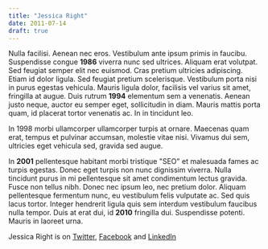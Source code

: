 ```yaml
---
title: "Jessica Right"
date: 2011-07-14
draft: true
---
```


Nulla facilisi. Aenean nec eros. Vestibulum ante ipsum primis in faucibu. Suspendisse congue **1986** viverra nunc sed ultrices. Aliquam erat volutpat. Sed feugiat semper elit nec euismod. Cras pretium ultricies adipiscing. Etiam id dolor ligula. Sed feugiat pretium scelerisque. Vestibulum porta nisi in purus egestas vehicula. Mauris ligula dolor, facilisis vel varius sit amet, fringilla at augue. Duis rutrum **1994** elementum sem a venenatis. Aenean justo neque, auctor eu semper eget, sollicitudin in diam. Mauris mattis porta quam, id placerat tortor venenatis ac. In in tincidunt leo.

In 1998 morbi ullamcorper ullamcorper turpis at ornare. Maecenas quam erat, tempus et pulvinar accumsan, molestie vitae nisi. Vivamus dui sem, ultricies eget vehicula sed, gravida sed augue.

In **2001** pellentesque habitant morbi tristique "SEO" et malesuada fames ac turpis egestas. Donec eget turpis non nunc dignissim viverra. Nulla tincidunt purus in mi pellentesque sit amet condimentum lectus gravida. Fusce non tellus nibh. Donec nec ipsum leo, nec pretium dolor. Aliquam pellentesque fermentum nunc, eu vestibulum felis vulputate ac. Sed quis lacus tortor. Integer hendrerit ligula quis sem interdum vestibulum faucibus nulla tempor. Duis at erat dui, id **2010** fringilla dui. Suspendisse potenti. Mauris in laoreet urna.

Jessica Right is on [Twitter](#), [Facebook](#) and [LinkedIn](#)
